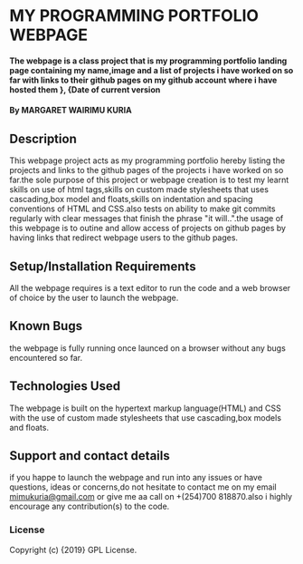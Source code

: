 # MY PROGRAMMING PORTFOLIO WEBPAGE
#### The webpage is a class project that is my programming portfolio landing page containing my name,image and a list of projects i have worked on so far with links to their github pages on my github account where i have hosted them }, {Date of current version
#### By **MARGARET WAIRIMU KURIA**
## Description
This webpage project acts as my programming portfolio hereby listing the projects and links to the github pages of the projects i have worked on so far.the sole purpose of this project or webpage creation is to test my learnt skills on use of html tags,skills on custom made stylesheets that uses cascading,box model and floats,skills on indentation and spacing conventions of HTML and CSS.also tests on ability to make git commits regularly with clear messages that finish the phrase "it will..".the usage of this webpage is to outine and allow access of projects on github pages by having links that redirect webpage users to the github pages.
## Setup/Installation Requirements
All the webpage requires is a text editor to run the code and a web browser of choice by the user to launch the webpage.
## Known Bugs
the webpage is fully running once launced on a browser without any bugs encountered so far.
## Technologies Used
The webpage is built on the hypertext markup language(HTML) and CSS with the use of custom made stylesheets that use cascading,box models and floats.
## Support and contact details
if you happe to launch the webpage and run into any issues or have questions, ideas or concerns,do not hesitate to contact me  on my email mimukuria@gmail.com or give me aa call on +(254)700 818870.also i highly encourage any contribution(s) to the code.
### License
Copyright (c) {2019} GPL License.
